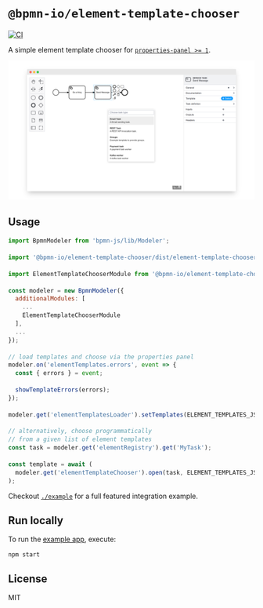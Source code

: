# `@bpmn-io/element-template-chooser`

[![CI](https://github.com/bpmn-io/element-template-chooser/actions/workflows/CI.yml/badge.svg)](https://github.com/bpmn-io/element-template-chooser/actions/workflows/CI.yml)

A simple element template chooser for [`properties-panel >= 1`](https://github.com/bpmn-io/bpmn-js-properties-panel).

![screenshot](./resources/screenshot.png)


## Usage

```javascript
import BpmnModeler from 'bpmn-js/lib/Modeler';

import '@bpmn-io/element-template-chooser/dist/element-template-chooser.css';

import ElementTemplateChooserModule from '@bpmn-io/element-template-chooser';

const modeler = new BpmnModeler({
  additionalModules: [
    ...
    ElementTemplateChooserModule
  ],
  ...
});

// load templates and choose via the properties panel
modeler.on('elementTemplates.errors', event => {
  const { errors } = event;

  showTemplateErrors(errors);
});

modeler.get('elementTemplatesLoader').setTemplates(ELEMENT_TEMPLATES_JSON);

// alternatively, choose programmatically
// from a given list of element templates
const task = modeler.get('elementRegistry').get('MyTask');

const template = await (
  modeler.get('elementTemplateChooser').open(task, ELEMENT_TEMPLATES_JSON)
);
```


Checkout [`./example`](./example) for a full featured integration example.


## Run locally

To run the [example app](./example), execute:

```
npm start
```


## License

MIT
